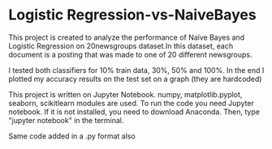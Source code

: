 # Logistic Regression-vs-NaiveBayes

This project is created to analyze the performance of Naïve Bayes and Logistic Regression on 20newsgroups dataset.In this dataset, each document is a posting that was made to one of 20 different newsgroups.

I tested both classifiers for 10% train data, 30%, 50% and 100%. In the end I plotted my accuracy results on the test set on a graph (they are hardcoded)

This project is written on Jupyter Notebook. numpy, matplotlib.pyplot, seaborn, scikitlearn modules are used. To run the code you need Jupyter notebook. If it is not installed, you need to download Anaconda. Then, type "jupyter notebook" in the terminal. 

Same code added in a .py format also

